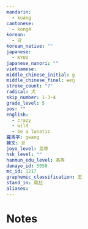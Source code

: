 ```yaml
---
mandarin:
  - kuáng
cantonese:
  - kong4
korean:
  - 광
korean_native: ""
japanese:
  - KYOU
japanese_nanori: ""
vietnamese:
middle_chinese_initial: g
middle_chinese_final: ʉɐŋ
stroke_count: "7"
radical: 犬
skip_number: 1-3-4
grade_level: 5
pos: ""
english:
  - crazy
  - wild
  - be a lunatic
羅馬字: gwang
韓文: 광
joyo_level: 高等
hsk_level: ""
hanmun_edu_level: 高等
danayo_id: 5050
mc_id: 1217
graphemic_classification: 王
stand_in: 風狂
aliases:
---
```


# Notes
